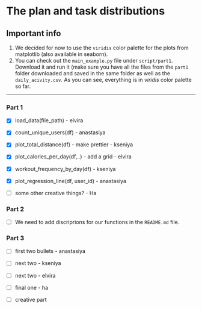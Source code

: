 # The plan and task distributions 

## Important info 
1. We decided for now to use the `viridis` color palette for the plots from matplotlib (also available in seaborn). 
2. You can check out the `main_example.py` file under `script/part1`. Download it and run it (make sure you have all the files from the `part1` folder downloaded and saved in the same folder as well as the `daily_acivity.csv`. As you can see, everything is in *viridis* color palette so far.

---

### Part 1

- [x] load_data(file_path) - elvira

- [x] count_unique_users(df) - anastasiya

- [x] plot_total_distance(df) - make prettier - kseniya 

- [x] plot_calories_per_day(df,..) - add a grid - elvira

- [x] workout_frequency_by_day(df) - kseniya

- [x] plot_regression_line(df, user_id) - anastasiya

- [ ] some other creative things? - Ha

### Part 2

- [ ] We need to add discriprions for our functions in the `README.md` file.

### Part 3

- [ ] first two bullets - anastasiya
- [ ] next two - kseniya
- [ ] next two - elvira
- [ ] final one - ha
- [ ] creative part



